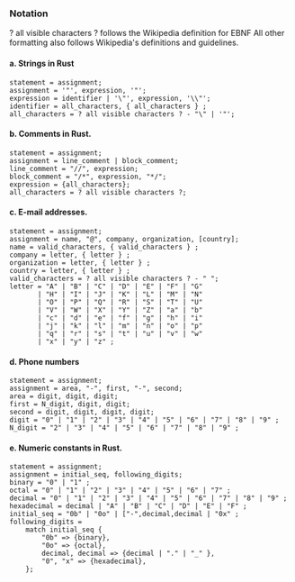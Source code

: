 ### Notation
? all visible characters ? follows the Wikipedia definition for EBNF
All other formatting also follows Wikipedia's definitions and guidelines.

#### a. Strings in Rust

```ebnf
statement = assignment;
assignment = '"', expression, '"';
expression = identifier | '\"', expression, '\\"';
identifier = all_characters, { all_characters } ;
all_characters = ? all visible characters ? - "\" | '"';
```

#### b. Comments in Rust. 
```ebnf
statement = assignment;
assignment = line_comment | block_comment;
line_comment = "//", expression;
block_comment = "/*", expression, "*/";
expression = {all_characters};
all_characters = ? all visible characters ?;
```

#### c. E-mail addresses. 
```ebnf
statement = assignment;
assignment = name, "@", company, organization, [country];
name = valid_characters, { valid_characters } ;
company = letter, { letter } ;
organization = letter, { letter } ;
country = letter, { letter } ;
valid_characters = ? all visible characters ? - " ";
letter = "A" | "B" | "C" | "D" | "E" | "F" | "G"
       | "H" | "I" | "J" | "K" | "L" | "M" | "N"
       | "O" | "P" | "Q" | "R" | "S" | "T" | "U"
       | "V" | "W" | "X" | "Y" | "Z" | "a" | "b"
       | "c" | "d" | "e" | "f" | "g" | "h" | "i"
       | "j" | "k" | "l" | "m" | "n" | "o" | "p"
       | "q" | "r" | "s" | "t" | "u" | "v" | "w"
       | "x" | "y" | "z" ;
```

#### d. Phone numbers
```ebnf
statement = assignment;
assignment = area, "-", first, "-", second;
area = digit, digit, digit;
first = N_digit, digit, digit;
second = digit, digit, digit, digit;
digit = "0" | "1" | "2" | "3" | "4" | "5" | "6" | "7" | "8" | "9" ;
N_digit = "2" | "3" | "4" | "5" | "6" | "7" | "8" | "9" ;
```

#### e. Numeric constants in Rust. 
```ebnf
statement = assignment;
assignment = initial_seq, following_digits;
binary = "0" | "1" ;
octal = "0" | "1" | "2" | "3" | "4" | "5" | "6" | "7" ;
decimal = "0" | "1" | "2" | "3" | "4" | "5" | "6" | "7" | "8" | "9" ;
hexadecimal = decimal | "A" | "B" | "C" | "D" | "E" | "F" ;
initial_seq = "0b" | "0o" | ["-",decimal,decimal | "0x" ;
following_digits = 
    match initial_seq {
        "0b" => {binary},
        "0o" => {octal},
        decimal, decimal => {decimal | "." | "_" },
        "0", "x" => {hexadecimal},
    };
```
